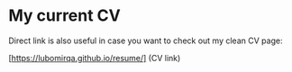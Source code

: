 # My current CV

Direct link is also useful in case you want to check out my clean CV page:

[https://lubomirqa.github.io/resume/] (CV link)
